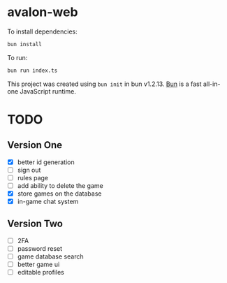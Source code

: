 # avalon-web

To install dependencies:

```bash
bun install
```

To run:

```bash
bun run index.ts
```

This project was created using `bun init` in bun v1.2.13. [Bun](https://bun.sh) is a fast all-in-one JavaScript runtime.


# TODO
## Version One
- [x] better id generation
- [ ] sign out
- [ ] rules page
- [ ] add ability to delete the game
- [x] store games on the database
- [x] in-game chat system

## Version Two
- [ ] 2FA
- [ ] password reset
- [ ] game database search
- [ ] better game ui
- [ ] editable profiles
